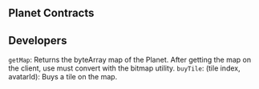 ## Planet Contracts

## Developers

`getMap`: Returns the byteArray map of the Planet. After getting the map on the client, use must convert with the bitmap utility.
`buyTile`: (tile index, avatarId): Buys a tile on the map.
